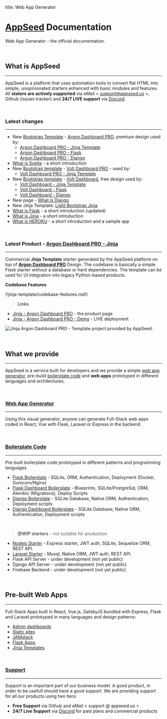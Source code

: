 
title: Web App Generator

# [AppSeed](https://appseed.us/) Documentation

Web App Generator - the official documentation.

<br />

## What is AppSeed
---

AppSeed is a platform that uses automation tools to convert flat HTML into simple, unopinionated starters enhanced with basic modules and features. 
All **staters are actively supported** via eMail < *support@appseed.us* >, Github (issues tracker) and **24/7 LIVE support** via [Discord](https://discord.gg/fZC6hup).

<br />

### Latest changes
---

- New [Bootstrap Template](/bootstrap-template/) - [Argon Dashboard PRO](/bootstrap-template/argon-dashboard-pro/), premium design used by:
    - [Argon Dashboard PRO - Jinja Template](/jinja-template/jinja-template-argon-pro/)
    - [Argon Dashboard PRO - Flask](/admin-dashboards/flask-dashboard-argon-pro/)
    - [Argon Dashboard PRO - Django](/admin-dashboards/django-dashboard-argon-pro/)
- [What is Svelte](/what-is/svelte-js/) - a short introduction 
- New [Bootstrap template](/bootstrap-template/) - [Volt Dashboard PRO](/bootstrap-template/volt-dashboard-pro/) - used by:
    - [Volt Dashboard PRO - Jinja Template](/jinja-template/jinja-template-volt-pro/)
- New [Bootstrap template](/bootstrap-template/) - [Volt Dashboard](/bootstrap-template/volt-dashboard/), free design used by:
    - [Volt Dashboard - Jinja Template](/jinja-template/jinja-template-volt-dashboard/)
    - [Volt Dashboard - Flask](/admin-dashboards/flask-dashboard-volt/)
    - [Volt Dashboard - Django](/admin-dashboards/django-dashboard-volt/)
- New page - [What is Django](/what-is/django)
- New Jinja Template: [Light Bootstrap Jinja](/jinja-template/jinja-template-light-bootstrap/)
- [What is Flask](/what-is/flask/) - a short introduction (updated)
- [What is Jinja](/what-is/jinja/) - a short introduction 
- [What is HEROKU](/what-is/heroku/) - a short introduction and a sample app 

<br />

### Latest Product - [Argon Dashboard PRO - Jinja](/jinja-template/jinja-template-argon-pro/)
---

Commercial **Jinja Template** starter generated by the AppSeed platform on top of **[Argon Dashboard PRO](/bootstrap-template/argon-dashboard-pro/)** Design. The codebase is basically a simple Flask starter without a database or hard dependencies. The template can be used for UI integration into legacy Python-based products. 

**Codebase Features**

{!jinja-template/codebase-features.md!}

> **Links**

- [Jinja - Argon Dashboard PRO](https://appseed.us/jinja-template/jinja-template-argon-pro) - the product page
- [Jinja - Argon Dashboard PRO - Demo](https://theme-jinja2-argon-dashboard-pro.appseed.us/) - LIVE deployment

![Jinja Argon Dashboard PRO - Template project provided by AppSeed.](https://raw.githubusercontent.com/app-generator/theme-jinja2-argon-dashboard-pro/master/media/theme-jinja2-argon-dashboard-pro-screen.png)

<br />

## What we provide
---

AppSeed is a service built for developers and we provide a simple [web app generator](/app-generator/), pre-build [boilerplate code](/boilerplate-code/) and **web apps** prototyped in different languages and architectures.


<br />

### [Web App Generator](/app-generator/)
---

Using this visual generator, anyone can generate Full-Stack web apps coded in React, Vue with Flask, Laravel or Express in the backend.

<br />

### [Boilerplate Code](/boilerplate-code/)

---

Pre-built boilerplate code prototyped in different patterns and programming languages.

- [Flask Boilerplate](/boilerplate-code/flask/) - SQLite, ORM, Authentication, Deployment (Docker, Gunicorn/Nginx)
- [Flask Dashboard Boilerplate](/boilerplate-code/flask-dashboard/) - Blueprints, SQLite/PostgreSql, ORM, Alembic (Migrations), Deploy Scripts
- [Django Boilerplate](/boilerplate-code/django/) - SQLite Database, Native ORM, Authentication, Deployment scripts
- [Django Dashboard Boilerplate](/boilerplate-code/django-dashboard/) - SQLite Database, Native ORM, Authentication, Deployment scripts

<br />

> **@WIP starters** - not suitable for production

- [Nodejs Starter](https://github.com/app-generator/nodejs-starter) - Express starter, JWT auth, SQLite, Sequelize ORM, REST API.
- [Laravel Starter](https://github.com/app-generator/laravel-boilerplate) - Mysql, Native ORM, JWT auth, REST API.
- Flask API Server - under development (not yet public)
- Django API Server - under development (not yet public)
- Firebase Backend - under development (not yet public)

<br />

## Pre-built Web Apps

---

Full-Stack Apps built in React, Vue.js, GatsbyJS bundled with Express, Flask and Laravel prototyped in many languages and design patterns: 

- [Admin dashboards](/admin-dashboards/)
- [Static sites](/static-site/)
- [JAMstack](/apps/jamstack/)
- [Flask Apps](/apps/flask-apps/)
- [Jinja Templates](/jinja-template/)

<br />

### [Support](https://appseed.us/support)

---

Support is an important part of our business model. A good product, in order to be usefull should have a good support. We are providing support for all our products using two tiers:

- **Free Support** via Github and eMail < support @ appseed.us >
- **24/7 Live Support** via [Discord](https://discord.gg/fZC6hup) for paid plans and commercial products
